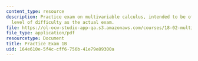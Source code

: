 ```yaml
---
content_type: resource
description: Practice exam on multivariable calculus, intended to be of the same general
  level of difficulty as the actual exam.
file: https://ol-ocw-studio-app-qa.s3.amazonaws.com/courses/18-02-multivariable-calculus-fall-2007/164e610e5f4ccff6756b41e79e89300a_prac1b.pdf
file_type: application/pdf
resourcetype: Document
title: Practice Exam 1B
uid: 164e610e-5f4c-cff6-756b-41e79e89300a
---
```

